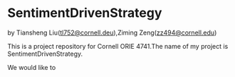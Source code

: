 # SentimentDrivenStrategy

by Tiansheng Liu(tl752@cornell.deu),Ziming Zeng(zz494@cornell.edu)

This is a project repository for Cornell ORIE 4741.The name of my project is SentimentDrivenStrategy.

We would like to 
